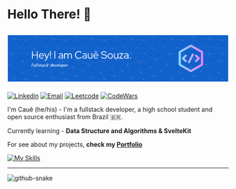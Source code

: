 # Hello There! 👏

## ![Header](./header.png)

[![Linkedin](https://img.shields.io/badge/LinkedIn-0077B5?style=for-the-badge&logo=linkedin&logoColor=white)](http://www.linkedin.com/in/caue-souza/)
[![Email](https://img.shields.io/badge/ProtonMail-8B89CC?style=for-the-badge&logo=protonmail&logoColor=white)](mailto:souzacaue@proton.me)
[![Leetcode](https://img.shields.io/badge/-LeetCode-FFA116?style=for-the-badge&logo=LeetCode&logoColor=black)](https://leetcode.com/EuCaue/)
[![CodeWars](https://img.shields.io/badge/Codewars-B1361E?style=for-the-badge&logo=Codewars&logoColor=white)](https://www.codewars.com/users/EuCaue)

I'm Cauê (he/his) - I'm a fullstack developer, a high school student and open source enthusiast
from Brazil 🇧🇷.

Currently learning - **Data Structure and Algorithms & SvelteKit**

For see about my projects, **check my [Portfolio](https://www.eucaue.tech)**

[![My Skills](https://skillicons.dev/icons?i=ts,js,html,css,tailwindcss,react,svelte,git,github,c,go,rust,neovim,linux&perline=7)](https://skillicons.dev)

---

<picture>
  <source media="(prefers-color-scheme: dark)" srcset="./output/github-snake-dark.svg" />
  <source media="(prefers-color-scheme: light)" srcset="./output/github-snake.svg" />
  <img alt="github-snake" src="github-snake.svg" />
</picture>
